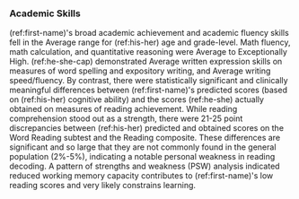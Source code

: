 ### Academic Skills

(ref:first-name)'s broad academic achievement and academic fluency skills fell
in the Average range for (ref:his-her) age and grade-level. Math fluency, math
calculation, and quantitative reasoning were Average to Exceptionally High.
(ref:he-she-cap) demonstrated Average written expression skills on measures of
word spelling and expository writing, and Average writing speed/fluency. By
contrast, there were statistically significant and clinically meaningful
differences between (ref:first-name)'s predicted scores (based on (ref:his-her)
cognitive ability) and the scores (ref:he-she) actually obtained on measures of
reading achievement. While reading comprehension stood out as a strength, there
were 21-25 point discrepancies between (ref:his-her) predicted and obtained
scores on the Word Reading subtest and the Reading composite. These differences
are significant and so large that they are not commonly found in the general
population (2%-5%), indicating a notable personal weakness in reading decoding.
A pattern of strengths and weakness (PSW) analysis indicated reduced working
memory capacity contributes to (ref:first-name)'s low reading scores and very
likely constrains learning.
